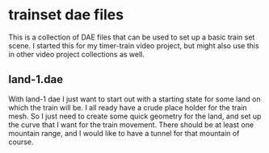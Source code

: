 # trainset dae files

This is a collection of DAE files that can be used to set up a basic train set scene. I started this for my timer-train video project, but might also use this in other video project collections as well.

## land-1.dae

With land-1 dae I just want to start out with a starting state for some land on which the train will be. I all ready have a crude place holder for the train mesh. So I just need to create some quick geometry for the land, and set up the curve that I want for the train movement. There should be at least one mountain range, and I would like to have a tunnel for that mountain of course.

